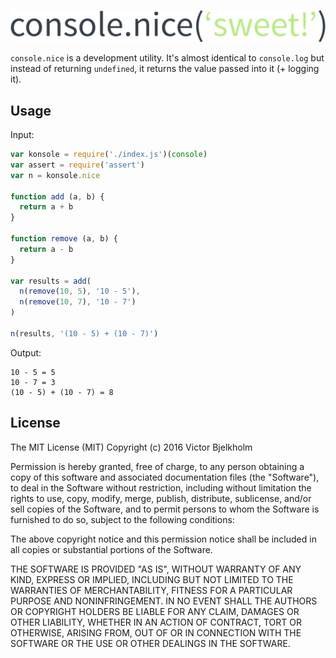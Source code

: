 ![](logo.png)

`console.nice` is a development utility. It's almost identical to `console.log` but instead of returning `undefined`, it returns the value passed into it (+ logging it).

## Usage

Input:
```javascript
var konsole = require('./index.js')(console)
var assert = require('assert')
var n = konsole.nice

function add (a, b) {
  return a + b
}

function remove (a, b) {
  return a - b
}

var results = add(
  n(remove(10, 5), '10 - 5'),
  n(remove(10, 7), '10 - 7')
)

n(results, '(10 - 5) + (10 - 7)')
```

Output:
```
10 - 5 = 5
10 - 7 = 3
(10 - 5) + (10 - 7) = 8
```

## License

The MIT License (MIT)
Copyright (c) 2016 Victor Bjelkholm

Permission is hereby granted, free of charge, to any person obtaining a copy of this software and associated documentation files (the "Software"), to deal in the Software without restriction, including without limitation the rights to use, copy, modify, merge, publish, distribute, sublicense, and/or sell copies of the Software, and to permit persons to whom the Software is furnished to do so, subject to the following conditions:

The above copyright notice and this permission notice shall be included in all copies or substantial portions of the Software.

THE SOFTWARE IS PROVIDED "AS IS", WITHOUT WARRANTY OF ANY KIND, EXPRESS OR IMPLIED, INCLUDING BUT NOT LIMITED TO THE WARRANTIES OF MERCHANTABILITY, FITNESS FOR A PARTICULAR PURPOSE AND NONINFRINGEMENT. IN NO EVENT SHALL THE AUTHORS OR COPYRIGHT HOLDERS BE LIABLE FOR ANY CLAIM, DAMAGES OR OTHER LIABILITY, WHETHER IN AN ACTION OF CONTRACT, TORT OR OTHERWISE, ARISING FROM, OUT OF OR IN CONNECTION WITH THE SOFTWARE OR THE USE OR OTHER DEALINGS IN THE SOFTWARE.
